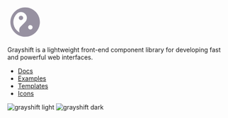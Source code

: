 <a href="https://grayshift.io">
  <svg width="5rem" height="5rem" viewBox="0 0 24 24" fill="#9791a1" xmlns="http://www.w3.org/2000/svg">
    <path d="M4.93 4.93c3.905-3.905 10.237-3.905 14.142 0s3.905 10.237 0 14.142-10.237 3.905-14.142 0-3.905-10.237 0-14.142zM12 6.343a4 4 0 0 0-5.657 0 8 8 0 0 0 0     11.314c.58.58 1.226 1.052 1.915 1.416a4 4 0 0 1 .914-4.244h0L12 12a4 4 0 0 0 0-5.657zm4.596 8.132a1.5 1.5 0 1 0-2.121 2.121 1.5 1.5 0 1 0 2.121-2.121zM10.232       8.11a1.5 1.5 0 0 1-2.121 2.121 1.5 1.5 0 0 1 2.121-2.121z"/>
  </svg>
</a>

Grayshift is a lightweight front-end component library for developing fast and powerful web interfaces.

<ul>
  <li><a href="https://grayshift.io/docs/getting-started/introduction/">Docs</a></li>
  <li><a href="https://grayshift.io/examples/">Examples</a></li>
  <li><a href="https://grayshift.io/templates/">Templates</a></li>
  <li><a href="https://grayshift.io/icons/">Icons</a></li>
</ul>

<img src="https://cdn.dribbble.com/users/3009008/screenshots/12131107/media/5ac8f10a6ca0e1dd2f3e909f0858fd23.jpg" alt="grayshift light">

<img src="https://cdn.dribbble.com/users/3009008/screenshots/12131107/media/31e0caaca67af8622110ced6e09e9849.jpg" alt="grayshift dark">
